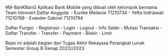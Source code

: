 #M-BanKBanG
Aplikasi Bank Mobile yang dibuat oleh kelompok bernama Team Introvert
Daftar Anggota: - Eunike Meilanie     71210734
                - Yefta Indriawati    71210788
                - Evander Gabriel     71210794
                
Daftar Fungsi:  - Registrasi
                - Login
                - Logout
                - Info Saldo
                - Mutasi Transaksi
                - Daftar Transfer
                - Transfer
                - Payment
                - Blokir
                - Limit
               
Repo ini adalah bagian dari Tugas Akhir Rekayasa Perangkat Lunak Semester Group B Genap 2022//2023
